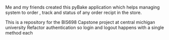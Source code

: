 Me and my friends created this pyBake application which helps managing system to order , track and status of any order recipt in the store.

This is a repository for the BIS698 Capstone project at central michigan university
Refactor authentication so login and logout happens with a single method each

